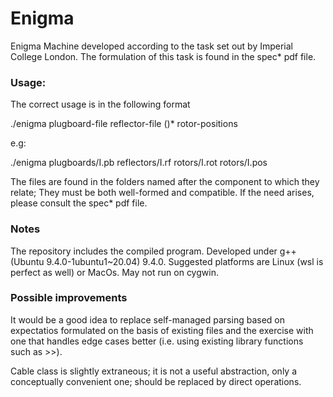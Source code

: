 # Enigma
Enigma Machine developed according to the task set out by Imperial College London. The formulation of this task is found in the spec* pdf file.

### Usage:

The correct usage is in the following format

  ./enigma plugboard-file reflector-file (<rotor-file>)* rotor-positions
  
  e.g:
  
  ./enigma plugboards/I.pb reflectors/I.rf rotors/I.rot rotors/I.pos
 
 The files are found in the folders named after the component to which they relate; They must be both well-formed and compatible. If the need arises, please consult the spec* pdf file.
 
  ### Notes
  
  The repository includes the compiled program. Developed under g++ (Ubuntu 9.4.0-1ubuntu1~20.04) 9.4.0. Suggested platforms are Linux (wsl is perfect as well) or MacOs. May not run on cygwin.
  
  ### Possible improvements
  
  It would be a good idea to replace self-managed parsing based on expectatios formulated on the basis of existing files and the exercise with one that handles edge cases better (i.e. using existing library functions such as >>).
  
  Cable class is slightly extraneous; it is not a useful abstraction, only a conceptually convenient one; should be replaced by direct operations.
